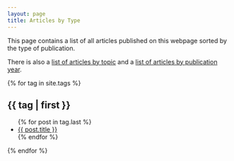 ```yaml
---
layout: page
title: Articles by Type
---
```


This page contains a list of all articles published on this webpage sorted by the type of publication.

There is also a [list of articles by topic](./archive_category) and a
[list of articles by publication year](./archive).


{% for tag in site.tags %}
 <h2 id="{{ tag | first }}-ref">{{ tag | first }}</h2>
  <ul>     
  {% for post in tag.last %}
   <li><a href="{{ post.url }}" title="{{ post.description }}">
   {{ post.title }}</a></li>
  {% endfor %}
  </ul>
{% endfor %}

